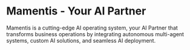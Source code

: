 # Mamentis - Your AI Partner

Mamentis is a cutting-edge AI operating system, your AI Partner that transforms business operations by integrating autonomous multi-agent systems, custom AI solutions, and seamless AI deployment. ​
